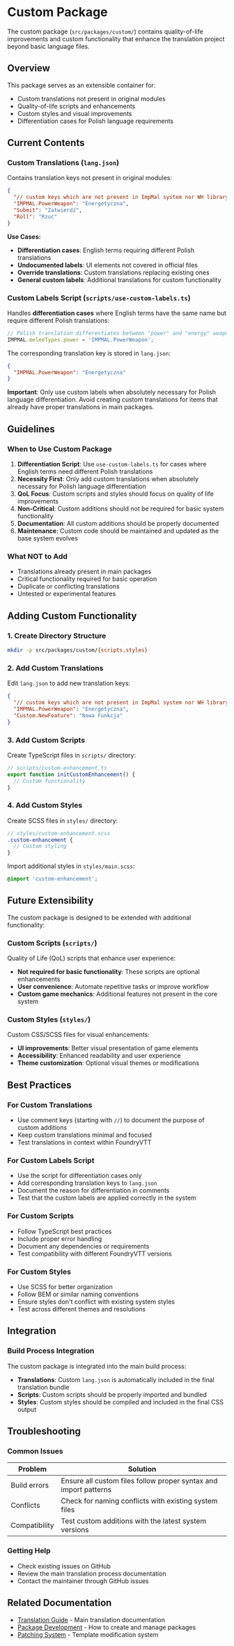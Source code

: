 # Custom Package

The custom package (`src/packages/custom/`) contains quality-of-life improvements and custom functionality that enhance the translation project beyond basic language files.

## Overview

This package serves as an extensible container for:
- Custom translations not present in original modules
- Quality-of-life scripts and enhancements
- Custom styles and visual improvements
- Differentiation cases for Polish language requirements

## Current Contents

### Custom Translations (`lang.json`)

Contains translation keys not present in original modules:

```json
{
  "// custom keys which are not present in ImpMal system nor WH library": "",
  "IMPMAL.PowerWeapon": "Energetyczna",
  "Submit": "Zatwierdź",
  "Roll": "Rzuć"
}
```

**Use Cases:**
- **Differentiation cases**: English terms requiring different Polish translations
- **Undocumented labels**: UI elements not covered in official files
- **Override translations**: Custom translations replacing existing ones
- **General custom labels**: Additional translations for custom functionality

### Custom Labels Script (`scripts/use-custom-labels.ts`)

Handles **differentiation cases** where English terms have the same name but require different Polish translations:

```typescript
// Polish translation differentiates between "power" and "energy" weapons
IMPMAL.meleeTypes.power = 'IMPMAL.PowerWeapon';
```

The corresponding translation key is stored in `lang.json`:
```json
{
  "IMPMAL.PowerWeapon": "Energetyczna"
}
```

**Important**: Only use custom labels when absolutely necessary for Polish language differentiation. Avoid creating custom translations for items that already have proper translations in main packages.

## Guidelines

### When to Use Custom Package

1. **Differentiation Script**: Use `use-custom-labels.ts` for cases where English terms need different Polish translations
2. **Necessity First**: Only add custom translations when absolutely necessary for Polish language differentiation
3. **QoL Focus**: Custom scripts and styles should focus on quality of life improvements
4. **Non-Critical**: Custom additions should not be required for basic system functionality
5. **Documentation**: All custom additions should be properly documented
6. **Maintenance**: Custom code should be maintained and updated as the base system evolves

### What NOT to Add

- Translations already present in main packages
- Critical functionality required for basic operation
- Duplicate or conflicting translations
- Untested or experimental features

## Adding Custom Functionality

### 1. Create Directory Structure

```bash
mkdir -p src/packages/custom/{scripts,styles}
```

### 2. Add Custom Translations

Edit `lang.json` to add new translation keys:

```json
{
  "// custom keys which are not present in ImpMal system nor WH library": "",
  "IMPMAL.PowerWeapon": "Energetyczna",
  "Custom.NewFeature": "Nowa Funkcja"
}
```

### 3. Add Custom Scripts

Create TypeScript files in `scripts/` directory:

```typescript
// scripts/custom-enhancement.ts
export function initCustomEnhancement() {
  // Custom functionality
}
```

### 4. Add Custom Styles

Create SCSS files in `styles/` directory:

```scss
// styles/custom-enhancement.scss
.custom-enhancement {
  // Custom styling
}
```

Import additional styles in `styles/main.scss`:

```scss
@import 'custom-enhancement';
```

## Future Extensibility

The custom package is designed to be extended with additional functionality:

### Custom Scripts (`scripts/`)

Quality of Life (QoL) scripts that enhance user experience:
- **Not required for basic functionality**: These scripts are optional enhancements
- **User convenience**: Automate repetitive tasks or improve workflow
- **Custom game mechanics**: Additional features not present in the core system

### Custom Styles (`styles/`)

Custom CSS/SCSS files for visual enhancements:
- **UI improvements**: Better visual presentation of game elements
- **Accessibility**: Enhanced readability and user experience
- **Theme customization**: Optional visual themes or modifications

## Best Practices

### For Custom Translations
- Use comment keys (starting with `//`) to document the purpose of custom additions
- Keep custom translations minimal and focused
- Test translations in context within FoundryVTT

### For Custom Labels Script
- Use the script for differentiation cases only
- Add corresponding translation keys to `lang.json`
- Document the reason for differentiation in comments
- Test that the custom labels are applied correctly in the system

### For Custom Scripts
- Follow TypeScript best practices
- Include proper error handling
- Document any dependencies or requirements
- Test compatibility with different FoundryVTT versions

### For Custom Styles
- Use SCSS for better organization
- Follow BEM or similar naming conventions
- Ensure styles don't conflict with existing system styles
- Test across different themes and resolutions

## Integration

### Build Process Integration

The custom package is integrated into the main build process:

- **Translations**: Custom `lang.json` is automatically included in the final translation bundle
- **Scripts**: Custom scripts should be properly imported and bundled
- **Styles**: Custom styles should be compiled and included in the final CSS output

## Troubleshooting

### Common Issues

| Problem | Solution |
|---------|----------|
| Build errors | Ensure all custom files follow proper syntax and import patterns |
| Conflicts | Check for naming conflicts with existing system files |
| Compatibility | Test custom additions with the latest system versions |

### Getting Help
- Check existing issues on GitHub
- Review the main translation process documentation
- Contact the maintainer through GitHub issues

## Related Documentation

- [Translation Guide](translation-guide.md) - Main translation documentation
- [Package Development](package-development.md) - How to create and manage packages
- [Patching System](patching-system.md) - Template modification system 